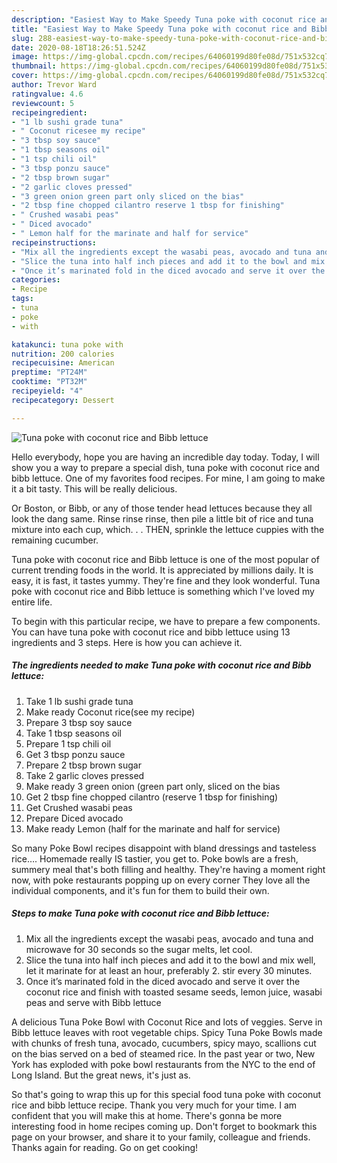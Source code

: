 ```yaml
---
description: "Easiest Way to Make Speedy Tuna poke with coconut rice and Bibb lettuce"
title: "Easiest Way to Make Speedy Tuna poke with coconut rice and Bibb lettuce"
slug: 288-easiest-way-to-make-speedy-tuna-poke-with-coconut-rice-and-bibb-lettuce
date: 2020-08-18T18:26:51.524Z
image: https://img-global.cpcdn.com/recipes/64060199d80fe08d/751x532cq70/tuna-poke-with-coconut-rice-and-bibb-lettuce-recipe-main-photo.jpg
thumbnail: https://img-global.cpcdn.com/recipes/64060199d80fe08d/751x532cq70/tuna-poke-with-coconut-rice-and-bibb-lettuce-recipe-main-photo.jpg
cover: https://img-global.cpcdn.com/recipes/64060199d80fe08d/751x532cq70/tuna-poke-with-coconut-rice-and-bibb-lettuce-recipe-main-photo.jpg
author: Trevor Ward
ratingvalue: 4.6
reviewcount: 5
recipeingredient:
- "1 lb sushi grade tuna"
- " Coconut ricesee my recipe"
- "3 tbsp soy sauce"
- "1 tbsp seasons oil"
- "1 tsp chili oil"
- "3 tbsp ponzu sauce"
- "2 tbsp brown sugar"
- "2 garlic cloves pressed"
- "3 green onion green part only sliced on the bias"
- "2 tbsp fine chopped cilantro reserve 1 tbsp for finishing"
- " Crushed wasabi peas"
- " Diced avocado"
- " Lemon half for the marinate and half for service"
recipeinstructions:
- "Mix all the ingredients except the wasabi peas, avocado and tuna and microwave for 30 seconds so the sugar melts, let cool."
- "Slice the tuna into half inch pieces and add it to the bowl and mix well, let it marinate for at least an hour, preferably 2. stir every 30 minutes."
- "Once it’s marinated fold in the diced avocado and serve it over the coconut rice and finish with toasted sesame seeds, lemon juice, wasabi peas and serve with Bibb lettuce"
categories:
- Recipe
tags:
- tuna
- poke
- with

katakunci: tuna poke with 
nutrition: 200 calories
recipecuisine: American
preptime: "PT24M"
cooktime: "PT32M"
recipeyield: "4"
recipecategory: Dessert

---
```



![Tuna poke with coconut rice and Bibb lettuce](https://img-global.cpcdn.com/recipes/64060199d80fe08d/751x532cq70/tuna-poke-with-coconut-rice-and-bibb-lettuce-recipe-main-photo.jpg)

Hello everybody, hope you are having an incredible day today. Today, I will show you a way to prepare a special dish, tuna poke with coconut rice and bibb lettuce. One of my favorites food recipes. For mine, I am going to make it a bit tasty. This will be really delicious.

Or Boston, or Bibb, or any of those tender head lettuces because they all look the dang same. Rinse rinse rinse, then pile a little bit of rice and tuna mixture into each cup, which. . . THEN, sprinkle the lettuce cuppies with the remaining cucumber.

Tuna poke with coconut rice and Bibb lettuce is one of the most popular of current trending foods in the world. It is appreciated by millions daily. It is easy, it is fast, it tastes yummy. They're fine and they look wonderful. Tuna poke with coconut rice and Bibb lettuce is something which I've loved my entire life.


To begin with this particular recipe, we have to prepare a few components. You can have tuna poke with coconut rice and bibb lettuce using 13 ingredients and 3 steps. Here is how you can achieve it.

<!--inarticleads1-->

##### The ingredients needed to make Tuna poke with coconut rice and Bibb lettuce:

1. Take 1 lb sushi grade tuna
1. Make ready  Coconut rice(see my recipe)
1. Prepare 3 tbsp soy sauce
1. Take 1 tbsp seasons oil
1. Prepare 1 tsp chili oil
1. Get 3 tbsp ponzu sauce
1. Prepare 2 tbsp brown sugar
1. Take 2 garlic cloves pressed
1. Make ready 3 green onion (green part only, sliced on the bias
1. Get 2 tbsp fine chopped cilantro (reserve 1 tbsp for finishing)
1. Get  Crushed wasabi peas
1. Prepare  Diced avocado
1. Make ready  Lemon (half for the marinate and half for service)


So many Poke Bowl recipes disappoint with bland dressings and tasteless rice…. Homemade really IS tastier, you get to. Poke bowls are a fresh, summery meal that&#39;s both filling and healthy. They&#39;re having a moment right now, with poke restaurants popping up on every corner They love all the individual components, and it&#39;s fun for them to build their own. 

<!--inarticleads2-->

##### Steps to make Tuna poke with coconut rice and Bibb lettuce:

1. Mix all the ingredients except the wasabi peas, avocado and tuna and microwave for 30 seconds so the sugar melts, let cool.
1. Slice the tuna into half inch pieces and add it to the bowl and mix well, let it marinate for at least an hour, preferably 2. stir every 30 minutes.
1. Once it’s marinated fold in the diced avocado and serve it over the coconut rice and finish with toasted sesame seeds, lemon juice, wasabi peas and serve with Bibb lettuce


A delicious Tuna Poke Bowl with Coconut Rice and lots of veggies. Serve in Bibb lettuce leaves with root vegetable chips. Spicy Tuna Poke Bowls made with chunks of fresh tuna, avocado, cucumbers, spicy mayo, scallions cut on the bias served on a bed of steamed rice. In the past year or two, New York has exploded with poke bowl restaurants from the NYC to the end of Long Island. But the great news, it&#39;s just as. 

So that's going to wrap this up for this special food tuna poke with coconut rice and bibb lettuce recipe. Thank you very much for your time. I am confident that you will make this at home. There's gonna be more interesting food in home recipes coming up. Don't forget to bookmark this page on your browser, and share it to your family, colleague and friends. Thanks again for reading. Go on get cooking!
